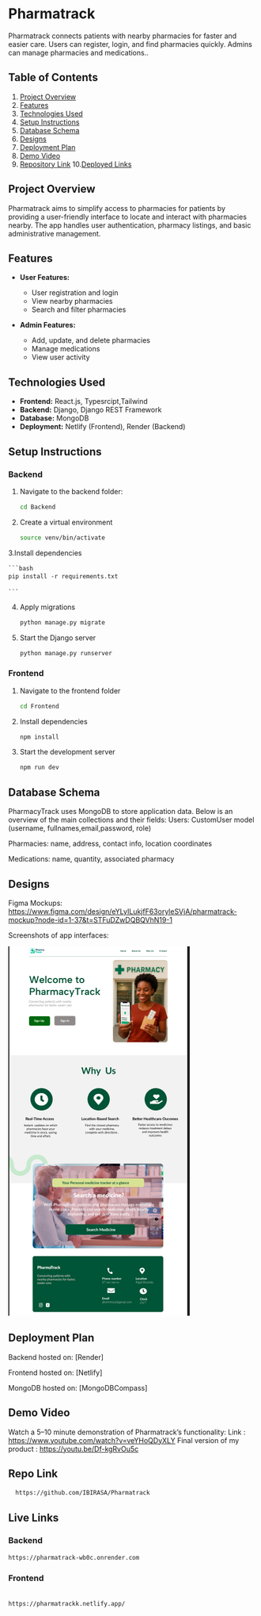 # Pharmatrack

Pharmatrack connects patients with nearby pharmacies for faster and easier care. Users can register, login, and find pharmacies quickly. Admins can manage pharmacies and medications..

## Table of Contents

1. [Project Overview](#project-overview)
2. [Features](#features)
3. [Technologies Used](#technologies-used)
4. [Setup Instructions](#setup-instructions)
5. [Database Schema](#database-schema)
6. [Designs](#designs)
7. [Deployment Plan](#deployment-plan)
8. [Demo Video](#demo-video)
9. [Repository Link](#repository-link) 10.[Deployed Links](#deployed-links)

## Project Overview

Pharmatrack aims to simplify access to pharmacies for patients by providing a user-friendly interface to locate and interact with pharmacies nearby. The app handles user authentication, pharmacy listings, and basic administrative management.

## Features

- **User Features:**
  - User registration and login
  - View nearby pharmacies
  - Search and filter pharmacies

- **Admin Features:**
  - Add, update, and delete pharmacies
  - Manage medications
  - View user activity

## Technologies Used

- **Frontend:** React.js, Typesrcipt,Tailwind
- **Backend:** Django, Django REST Framework
- **Database:** MongoDB
- **Deployment:** Netlify (Frontend), Render (Backend)

## Setup Instructions

### Backend

1. Navigate to the backend folder:
   ```bash
   cd Backend
   ```
2. Create a virtual environment

   ```bash
   source venv/bin/activate
   ```

3.Install dependencies

    ```bash
    pip install -r requirements.txt

    ```

4. Apply migrations

   ```bash
   python manage.py migrate

   ```

5. Start the Django server

   ```bash
   python manage.py runserver

   ```

### Frontend

1. Navigate to the frontend folder

   ```bash
   cd Frontend

   ```

2. Install dependencies

   ```bash
   npm install

   ```

3. Start the development server

   ```bash
   npm run dev

   ```

## Database Schema

PharmacyTrack uses MongoDB to store application data. Below is an overview of the main collections and their fields:
Users: CustomUser model (username, fullnames,email,password, role)

Pharmacies: name, address, contact info, location coordinates

Medications: name, quantity, associated pharmacy

## Designs

Figma Mockups: https://www.figma.com/design/eYLyILukjfF63oryleSVjA/pharmatrack-mockup?node-id=1-37&t=STFuDZwDQBQVhN19-1

Screenshots of app interfaces:

![Homepage](MockupDesigns/landingpage.png)

## Deployment Plan

Backend hosted on: [Render]

Frontend hosted on: [Netlify]

MongoDB hosted on: [MongoDBCompass]

## Demo Video

Watch a 5–10 minute demonstration of Pharmatrack’s functionality:
Link : https://www.youtube.com/watch?v=veYHoQDyXLY
Final version of my product : https://youtu.be/Df-kgRvOu5c

## Repo Link

```bash
  https://github.com/IBIRASA/Pharmatrack

```

## Live Links

### Backend

```bash
https://pharmatrack-wb0c.onrender.com

```

### Frontend

```bash

https://pharmatrackk.netlify.app/

```
